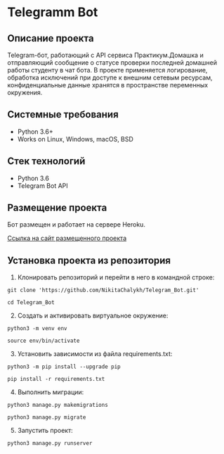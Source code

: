 Telegramm Bot
=====

Описание проекта
----------
Telegram-бот, работающий с API сервиса Практикум.Домашка и отправляющий сообщение о статусе проверки последней домашней работы студенту в чат бота. В проекте применяется логирование, обработка исключений при доступе к внешним сетевым ресурсам, конфиденциальные данные хранятся в пространстве переменных окружения. 

Системные требования
----------
* Python 3.6+
* Works on Linux, Windows, macOS, BSD

Стек технологий
----------
* Python 3.6
* Telegram Bot API

Размещение проекта
----------
Бот размещен и работает на сервере Heroku. 

[Ссылка на сайт размещенного проекта](https://dashboard.heroku.com/apps/practicum-bot223613/)

Установка проекта из репозитория
----------

1. Клонировать репозиторий и перейти в него в командной строке:
```
git clone 'https://github.com/NikitaChalykh/Telegram_Bot.git'

cd Telegram_Bot
```
2. Cоздать и активировать виртуальное окружение:
```
python3 -m venv env

source env/bin/activate
```
3. Установить зависимости из файла requirements.txt:
```
python3 -m pip install --upgrade pip

pip install -r requirements.txt
```
4. Выполнить миграции:
```
python3 manage.py makemigrations

python3 manage.py migrate
```
5. Запустить проект:
```
python3 manage.py runserver
```

